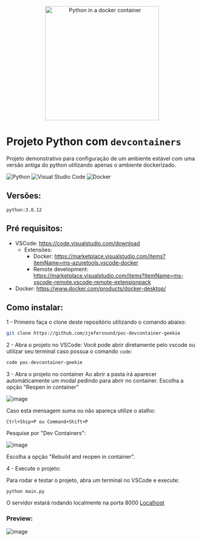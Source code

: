 <p align="center">
  <img src="https://github.com/zjefersound/poc-devcontainer-geekie/assets/62676057/e0762650-287a-4a4b-aaff-799d6b815064" alt="Python in a docker container" width="300"/>
</p>

# Projeto Python com ```devcontainers```
Projeto demonstrativo para configuração de um ambiente estável com uma versão antiga do python utilizando apenas o ambiente dockerizado.

![Python](https://img.shields.io/badge/python-3670A0?style=for-the-badge&logo=python&logoColor=ffdd54) ![Visual Studio Code](https://img.shields.io/badge/Visual%20Studio%20Code-0078d7.svg?style=for-the-badge&logo=visual-studio-code&logoColor=white) ![Docker](https://img.shields.io/badge/docker-%230db7ed.svg?style=for-the-badge&logo=docker&logoColor=white)

## Versões:
```python:3.8.12```

## Pré requisitos:
- VSCode: https://code.visualstudio.com/download
  - Extensões:
    - Docker: https://marketplace.visualstudio.com/items?itemName=ms-azuretools.vscode-docker
    - Remote development: https://marketplace.visualstudio.com/items?itemName=ms-vscode-remote.vscode-remote-extensionpack
- Docker: https://www.docker.com/products/docker-desktop/

##  Como instalar:

1 - Primeiro faça o clone deste repositório utilizando o comando abaixo:

```bash
git clone https://github.com/zjefersound/poc-devcontainer-geekie
```

2 - Abra o projeto no VSCode:
Você pode abrir diretamente pelo vscode ou utilizar seu terminal caso possua o comando ```code```:

```bash
code poc-devcontainer-geekie
```

3 - Abra o projeto no container 
Ao abrir a pasta irá aparecer automáticamente um modal pedindo para abrir no container. Escolha a opção "Reopen in container"

![image](https://github.com/zjefersound/poc-devcontainer-geekie/assets/62676057/8d37eae8-d723-4fb9-9be2-d420b02d52be)

Caso esta mensagem suma ou não apareça utilize o atalho:
```
Ctrl+Ship+P ou Command+Shift+P
```
Pesquise por "Dev Containers":

![image](https://github.com/zjefersound/poc-devcontainer-geekie/assets/62676057/f2848dcb-3e02-4ae6-b557-5feb489b8203)

Escolha a opção "Rebuild and reopen in container".

4 - Execute o projeto: 

Para rodar e testar o projeto, abra um terminal no VSCode e execute:
```
python main.py
```

O servidor estará rodando localmente na porta 8000
[Localhost](http://localhost:8000/)

### Preview: 
![image](https://github.com/zjefersound/poc-devcontainer-geekie/assets/62676057/5363c936-2a40-45bb-a01d-af43c0d73a88)

